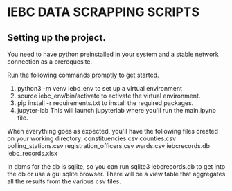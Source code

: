 # IEBC DATA SCRAPPING SCRIPTS

## Setting up the project.
You need to have python preinstalled in your system and a stable network connection as a prerequesite.

Run the following commands promptly to get started.
1. python3 -m venv iebc_env to set up a virtual environment
2. source iebc_env/bin/activate to activate the virtual environment.
3. pip install -r requirements.txt to install the required packages.
4. jupyter-lab This will launch jupyterlab where you'll run the main.ipynb file.

When everything goes as expected, you'll have the following files created on your working directory:
constituencies.csv
counties.csv
polling_stations.csv
registration_officers.csv
wards.csv
iebcrecords.db
iebc_records.xlsx

In dbms for the db is sqlite, so you can run sqlite3 iebcrecords.db to get into the db or use a gui sqlite browser.
There will be a view table that aggregates all the results from the various csv files.
